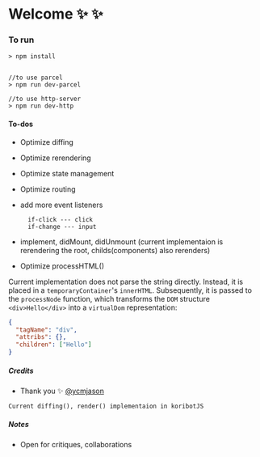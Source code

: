 # Welcome :sparkles: :sparkles:



### To run

```
> npm install


//to use parcel
> npm run dev-parcel

//to use http-server
> npm run dev-http

```


#### To-dos
- Optimize diffing
- Optimize rerendering
- Optimize state management
- Optimize routing
- add more event listeners
  
  ```  
    if-click --- click
    if-change --- input
  ```
- implement, didMount, didUnmount (current implementaion is rerendering the root, childs(components) also rerenders)
- Optimize processHTML()

Current implementation does not parse the string directly. Instead, it is placed in a `temporaryContainer`'s `innerHTML`. Subsequently, it is passed to the `processNode` function, which transforms the `DOM` structure `<div>Hello</div>` into a `virtualDom` representation:

```json
{
  "tagName": "div",
  "attribs": {},
  "children": ["Hello"]
}
```



##### Credits
- Thank you :sparkles: [@ycmjason](https://github.com/ycmjason-talks/2018-11-21-manc-web-meetup-4/blob/master/src/vdom/diff.js)
```
Current diffing(), render() implementaion in koribotJS

```


##### Notes
- Open for critiques, collaborations

